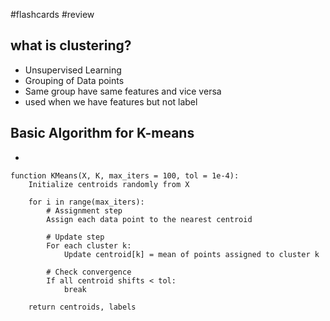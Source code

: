 #flashcards #review 
## what is clustering?
- Unsupervised Learning
- Grouping of Data points
- Same group have same features and vice versa
- used when we have features but not label
## Basic Algorithm for K-means
- 
```
function KMeans(X, K, max_iters = 100, tol = 1e-4):
    Initialize centroids randomly from X

    for i in range(max_iters):
        # Assignment step
        Assign each data point to the nearest centroid

        # Update step
        For each cluster k:
            Update centroid[k] = mean of points assigned to cluster k

        # Check convergence
        If all centroid shifts < tol:
            break

    return centroids, labels

```
